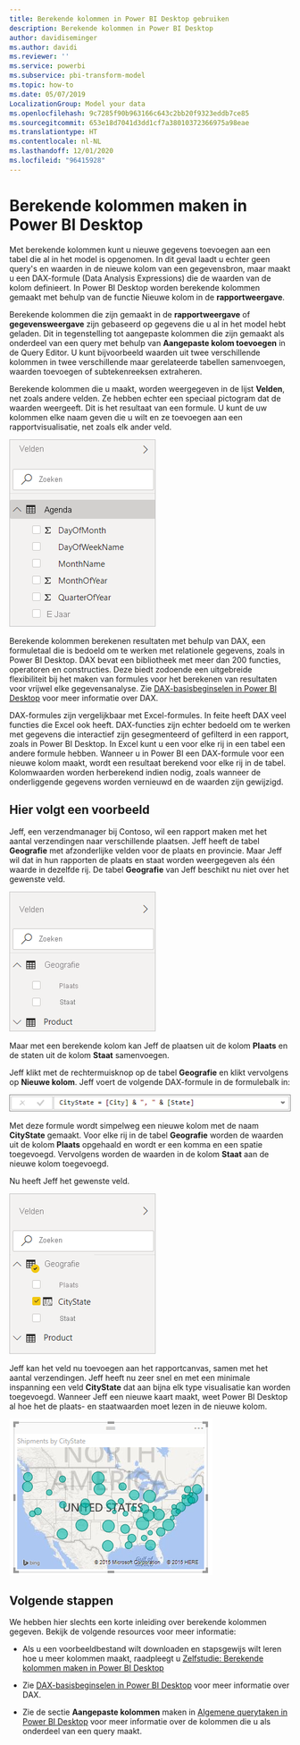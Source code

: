 ```yaml
---
title: Berekende kolommen in Power BI Desktop gebruiken
description: Berekende kolommen in Power BI Desktop
author: davidiseminger
ms.author: davidi
ms.reviewer: ''
ms.service: powerbi
ms.subservice: pbi-transform-model
ms.topic: how-to
ms.date: 05/07/2019
LocalizationGroup: Model your data
ms.openlocfilehash: 9c7285f90b963166c643c2bb20f9323eddb7ce85
ms.sourcegitcommit: 653e18d7041d3dd1cf7a38010372366975a98eae
ms.translationtype: HT
ms.contentlocale: nl-NL
ms.lasthandoff: 12/01/2020
ms.locfileid: "96415928"
---
```

# <a name="create-calculated-columns-in-power-bi-desktop"></a>Berekende kolommen maken in Power BI Desktop
Met berekende kolommen kunt u nieuwe gegevens toevoegen aan een tabel die al in het model is opgenomen. In dit geval laadt u echter geen query's en waarden in de nieuwe kolom van een gegevensbron, maar maakt u een DAX-formule (Data Analysis Expressions) die de waarden van de kolom definieert. In Power BI Desktop worden berekende kolommen gemaakt met behulp van de functie Nieuwe kolom in de **rapportweergave**.

Berekende kolommen die zijn gemaakt in de **rapportweergave** of **gegevensweergave** zijn gebaseerd op gegevens die u al in het model hebt geladen. Dit in tegenstelling tot aangepaste kolommen die zijn gemaakt als onderdeel van een query met behulp van **Aangepaste kolom toevoegen** in de Query Editor. U kunt bijvoorbeeld waarden uit twee verschillende kolommen in twee verschillende maar gerelateerde tabellen samenvoegen, waarden toevoegen of subtekenreeksen extraheren.

Berekende kolommen die u maakt, worden weergegeven in de lijst **Velden**, net zoals andere velden. Ze hebben echter een speciaal pictogram dat de waarden weergeeft. Dit is het resultaat van een formule. U kunt de uw kolommen elke naam geven die u wilt en ze toevoegen aan een rapportvisualisatie, net zoals elk ander veld.

![Schermopname van Power BI Desktop met berekende kolommen in de weergave Velden.](media/desktop-calculated-columns/calccolinpbid_fields.png)
 
Berekende kolommen berekenen resultaten met behulp van DAX, een formuletaal die is bedoeld om te werken met relationele gegevens, zoals in Power BI Desktop. DAX bevat een bibliotheek met meer dan 200 functies, operatoren en constructies. Deze biedt zodoende een uitgebreide flexibiliteit bij het maken van formules voor het berekenen van resultaten voor vrijwel elke gegevensanalyse. Zie [DAX-basisbeginselen in Power BI Desktop](desktop-quickstart-learn-dax-basics.md) voor meer informatie over DAX.

DAX-formules zijn vergelijkbaar met Excel-formules. In feite heeft DAX veel functies die Excel ook heeft. DAX-functies zijn echter bedoeld om te werken met gegevens die interactief zijn gesegmenteerd of gefilterd in een rapport, zoals in Power BI Desktop. In Excel kunt u een voor elke rij in een tabel een andere formule hebben. Wanneer u in Power BI een DAX-formule voor een nieuwe kolom maakt, wordt een resultaat berekend voor elke rij in de tabel. Kolomwaarden worden herberekend indien nodig, zoals wanneer de onderliggende gegevens worden vernieuwd en de waarden zijn gewijzigd.

## <a name="lets-look-at-an-example"></a>Hier volgt een voorbeeld
Jeff, een verzendmanager bij Contoso, wil een rapport maken met het aantal verzendingen naar verschillende plaatsen. Jeff heeft de tabel **Geografie** met afzonderlijke velden voor de plaats en provincie. Maar Jeff wil dat in hun rapporten de plaats en staat worden weergegeven als één waarde in dezelfde rij. De tabel **Geografie** van Jeff beschikt nu niet over het gewenste veld.

![Schermopname van Power BI Desktop met het filter Geografie in de weergave Velden.](media/desktop-calculated-columns/calccolinpbid_cityandstatefields.png)

Maar met een berekende kolom kan Jeff de plaatsen uit de kolom **Plaats** en de staten uit de kolom **Staat** samenvoegen.

Jeff klikt met de rechtermuisknop op de tabel **Geografie** en klikt vervolgens op **Nieuwe kolom**. Jeff voert de volgende DAX-formule in de formulebalk in:

![Schermopname van Power BI Desktop met de DAX-formule-invoer.](media/desktop-calculated-columns/calccolinpbid_formula.png)

Met deze formule wordt simpelweg een nieuwe kolom met de naam **CityState** gemaakt. Voor elke rij in de tabel **Geografie** worden de waarden uit de kolom **Plaats** opgehaald en wordt er een komma en een spatie toegevoegd. Vervolgens worden de waarden in de kolom **Staat** aan de nieuwe kolom toegevoegd.

Nu heeft Jeff het gewenste veld.

![Schermopname van Power BI Desktop waarbij het selectievakje CityState in het filter Geografie van de weergave Velden is ingeschakeld.](media/desktop-calculated-columns/calccolinpbid_citystatefield.png)

Jeff kan het veld nu toevoegen aan het rapportcanvas, samen met het aantal verzendingen. Jeff heeft nu zeer snel en met een minimale inspanning een veld **CityState** dat aan bijna elk type visualisatie kan worden toegevoegd. Wanneer Jeff een nieuwe kaart maakt, weet Power BI Desktop al hoe het de plaats- en staatwaarden moet lezen in de nieuwe kolom.

![Schermopname van Power BI Desktop waarin gegevens in een kaartvisual worden weergegeven.](media/desktop-calculated-columns/calccolinpbid_citystatemap.png)

## <a name="next-steps"></a>Volgende stappen
We hebben hier slechts een korte inleiding over berekende kolommen gegeven. Bekijk de volgende resources voor meer informatie:

* Als u een voorbeeldbestand wilt downloaden en stapsgewijs wilt leren hoe u meer kolommen maakt, raadpleegt u [Zelfstudie: Berekende kolommen maken in Power BI Desktop](desktop-tutorial-create-calculated-columns.md)

* Zie [DAX-basisbeginselen in Power BI Desktop](desktop-quickstart-learn-dax-basics.md) voor meer informatie over DAX.

* Zie de sectie **Aangepaste kolommen** maken in [Algemene querytaken in Power BI Desktop](desktop-common-query-tasks.md) voor meer informatie over de kolommen die u als onderdeel van een query maakt.  

